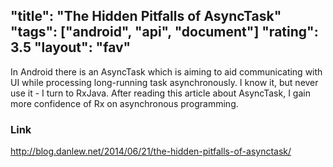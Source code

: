 "title": "The Hidden Pitfalls of AsyncTask"
"tags": ["android", "api", "document"]
"rating": 3.5
"layout": "fav"
---

In Android there is an AsyncTask which is aiming to aid communicating with UI while processing long-running task asynchronously. I know it, but never use it - I turn to RxJava. After reading this article about AsyncTask, I gain more confidence of Rx on asynchronous programming.

### Link

http://blog.danlew.net/2014/06/21/the-hidden-pitfalls-of-asynctask/

